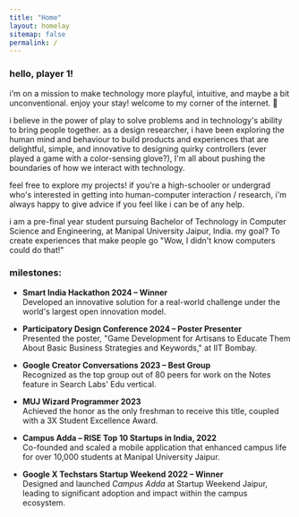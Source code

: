 ```yaml
---
title: "Home"
layout: homelay
sitemap: false
permalink: /
---
```


### hello, player 1!

i'm on a mission to make technology more playful, intuitive, and maybe a bit unconventional. enjoy your stay! welcome to my corner of the internet. 🌻 

i believe in the power of play to solve problems and in technology's ability to bring people together. as a design researcher, i have been exploring the human mind and behaviour to build products and experiences that are delightful, simple, and innovative to designing quirky controllers (ever played a game with a color-sensing glove?), I'm all about pushing the boundaries of how we interact with technology.

feel free to explore my projects! if you're a high-schooler or undergrad who's interested in getting into human-computer interaction / research, i'm always happy to give advice if you feel like i can be of any help.

i am a pre-final year student pursuing Bachelor of Technology in Computer Science and Engineering, at Manipal University Jaipur, India. 
my goal? To create experiences that make people go "Wow, I didn't know computers could do that!"

### milestones: 

- **Smart India Hackathon 2024 – Winner**  
  Developed an innovative solution for a real-world challenge under the world's largest open innovation model.  

- **Participatory Design Conference 2024 – Poster Presenter**  
  Presented the poster, "Game Development for Artisans to Educate Them About Basic Business Strategies and Keywords," at IIT Bombay.  

- **Google Creator Conversations 2023 – Best Group**  
  Recognized as the top group out of 80 peers for work on the Notes feature in Search Labs' Edu vertical.  

- **MUJ Wizard Programmer 2023**  
  Achieved the honor as the only freshman to receive this title, coupled with a 3X Student Excellence Award.  

- **Campus Adda – RISE Top 10 Startups in India, 2022**  
  Co-founded and scaled a mobile application that enhanced campus life for over 10,000 students at Manipal University Jaipur.  

- **Google X Techstars Startup Weekend 2022 – Winner**  
  Designed and launched *Campus Adda* at Startup Weekend Jaipur, leading to significant adoption and impact within the campus ecosystem.  


